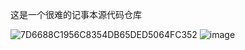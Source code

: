 这是一个很难的记事本源代码仓库

![7D6688C1956C8354DB65DED5064FC352](https://github.com/user-attachments/assets/171d72f7-3946-4e0d-87a0-5475287dc43a)
![image](https://github.com/user-attachments/assets/62466b75-5b91-443e-85a3-cf4da9fc1dae)
